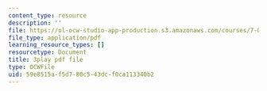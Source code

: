 ```yaml
---
content_type: resource
description: ''
file: https://ol-ocw-studio-app-production.s3.amazonaws.com/courses/7-01sc-fundamentals-of-biology-fall-2011/59e8515af5d780c543dcf0ca113340b2_zQfcPQpKZUk.pdf
file_type: application/pdf
learning_resource_types: []
resourcetype: Document
title: 3play pdf file
type: OCWFile
uid: 59e8515a-f5d7-80c5-43dc-f0ca113340b2
---
```

